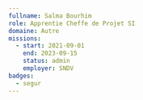 ```yaml
---
fullname: Salma Bourhim
role: Apprentie Cheffe de Projet SI
domaine: Autre
missions:
  - start: 2021-09-01
    end: 2023-09-15
    status: admin
    employer: SNDV
badges:
  - segur
---
```

